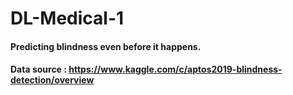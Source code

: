 # DL-Medical-1

#### Predicting blindness even before it happens.
#### Data source : https://www.kaggle.com/c/aptos2019-blindness-detection/overview
